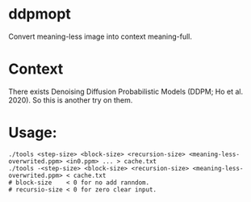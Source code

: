 # ddpmopt
Convert meaning-less image into context meaning-full.

# Context
There exists Denoising Diffusion Probabilistic Models (DDPM; Ho et al. 2020). So this is another try on them.

# Usage:
    ./tools <step-size> <block-size> <recursion-size> <meaning-less-overwrited.ppm> <in0.ppm> ... > cache.txt
    ./tools -<step-size> <block-size> <recursion-size> <meaning-less-overwrited.ppm> < cache.txt
    # block-size    < 0 for no add ranndom.
    # recursio-size < 0 for zero clear input.

